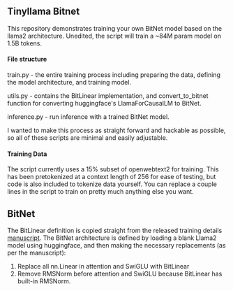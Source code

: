 ## Tinyllama Bitnet
This repository demonstrates training your own BitNet model based on the llama2 architecture. Unedited, the script will train a ~84M param model on 1.5B tokens.
#### File structure
train.py - the entire training process including preparing the data, defining the model architecture, and training model.

utils.py - contains the BitLinear implementation, and convert_to_bitnet function for converting huggingface's LlamaForCausalLM to BitNet.

inference.py - run inference with a trained BitNet model.

I wanted to make this process as straight forward and hackable as possible, so all of these scripts are minimal and easily adjustable.
#### Training Data
The script currently uses a 15% subset of openwebtext2 for training. This has been pretokenized at a context length of 256 for ease of testing, but code is also included to tokenize data yourself.
You can replace a couple lines in the script to train on pretty much anything else you want.

## BitNet
The BitLinear definition is copied straight from the released training details [manuscript](https://github.com/microsoft/unilm/blob/master/bitnet/The-Era-of-1-bit-LLMs__Training_Tips_Code_FAQ.pdf).
The BitNet architecture is defined by loading a blank Llama2 model using huggingface, and then making the necessary replacements (as per the manuscript):
1. Replace all nn.Linear in attention and SwiGLU with BitLinear
2. Remove RMSNorm before attention and SwiGLU because BitLinear has built-in RMSNorm.
